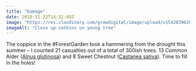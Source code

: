 ```yaml
---
title: "Damage"
date: 2018-11-22T14:31:49Z
image: "https://res.cloudinary.com/growdigital/image/upload/v1542839620/alder-catkins-6376E73E.jpg"
imageAlt: "Close up catkins on young tree"
---
```


The coppice in the #ForestGarden took a hammering from the drought this summer – I counted 21 casualties out of a total of 300ish trees. 13 Common Alder ([Alnus glutinosa](https://pfaf.org/user/plant.aspx?latinname=Alnus+glutinosa)) and 8 Sweet Chestnut ([Castanea sativa](https://pfaf.org/user/plant.aspx?latinname=Castanea+sativa)). Time to fill in the holes!
